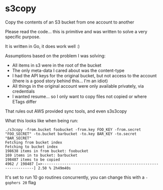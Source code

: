 # s3copy
Copy the contents of an S3 bucket from one account to another

Please read the code... this is primitive and was written to solve a very specific purpose.

It is written in Go, it does work well :)

Assumptions based on the problem I was solving:
* All items in s3 were in the root of the bucket
* The only meta-data I cared about was the content-type
* I had the API keys for the original bucket, but not access to the account (there is a good story behind this... I'm an idiot)
* All things in the original account were only available privately, via credentials
* I wanted resume... so I only want to copy files not copied or where ETags differ

That rules out AWS provided sync tools, and even s3s3copy

What this looks like when being run:

```
./s3copy -from.bucket foobucket -from.key FOO_KEY -from.secret "FOO_SECRET" -to.bucket barbucket -to.key BAR_KEY -to.secret "BAR_SECRET"
Fetching from bucket index
Fetching to bucket index
198638 items in from bucket: foobucket
169 items in to bucket: barbucket
198487 items to be copied
4962 / 198487 [=>------------------------------------------------------------------] 2.50 % 2h49m40s
```

It's set to run 10 go routines concurrently, you can change this with a `-gophers 20` flag

